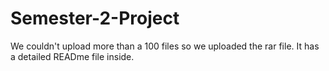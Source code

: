 # Semester-2-Project
We couldn't upload more than a 100 files so we uploaded the rar file. It has a detailed READme file inside.
